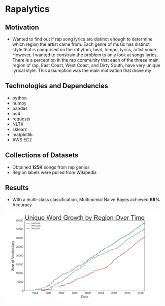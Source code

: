 # Rapalytics

## Motivation
* Wanted to find out if rap song lyrics are distinct enough to determine which region the artist came from. Each genre of music has distinct style that is comprised on the rhhythm, beat, tempo, lyrics, artist voice. However, I wanted to constrain the problem to only look at songs lyrics. There is a perception in the rap community that each of the threee main region of rap, East Coast, West Coast, and Dirty South, have very unique lyrical style. This assumption was the main motivation that drove my 

## Technologies and Dependencies
* python
* numpy
* pandas
* bs4
* requests
* NLTK
* sklearn
* matplotlib
* AWS EC2

## Collections of Datasets
* Obtained **125K** songs from rap genius
* Region labels were pulled from Wikipedia


## Results
* With a multi-class classification, Multinomial Naive Bayes achieved **68%** Accuracy

![Alt text](/images/alt_word_growth_by_region.png?raw=true "Unique Word Growth")
